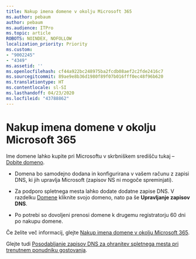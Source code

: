 ```yaml
---
title: Nakup imena domene v okolju Microsoft 365
ms.author: pebaum
author: pebaum
ms.audience: ITPro
ms.topic: article
ROBOTS: NOINDEX, NOFOLLOW
localization_priority: Priority
ms.custom:
- "9002245"
- "4349"
ms.assetid: ''
ms.openlocfilehash: cf44a922bc248975ba2fcdb08aef2c2fde2416c7
ms.sourcegitcommit: 89ae9e8b36d1980f89f07b016fff0ec48f96b620
ms.translationtype: HT
ms.contentlocale: sl-SI
ms.lasthandoff: 04/23/2020
ms.locfileid: "43788862"
---
```

# <a name="buy-a-domain-name-in-microsoft-365"></a>Nakup imena domene v okolju Microsoft 365

Ime domene lahko kupite pri Microsoftu v skrbniškem središču tukaj – [Dobite domeno](https://admin.microsoft.com/Domains/Buy).

- Domena bo samodejno dodana in konfigurirana v vašem računu z zapisi DNS, ki jih upravlja Microsoft (zapisov NS ni mogoče spreminjati).

- Za podporo spletnega mesta lahko dodate dodatne zapise DNS.  V razdelku [Domene](https://admin.microsoft.com/AdminPortal/Home#/Domains) kliknite svojo domeno, nato pa še **Upravljanje zapisov DNS**.

- Po potrebi so dovoljeni prenosi domene k drugemu registratorju 60 dni po nakupu domene.

Če želite več informacij, glejte [Nakup imena domene v okolju Microsoft 365](https://docs.microsoft.com/microsoft-365/admin/get-help-with-domains/buy-a-domain-name?view=o365-worldwide).

Glejte tudi [Posodabljanje zapisov DNS za ohranitev spletnega mesta pri trenutnem ponudniku gostovanja](https://docs.microsoft.com/alchemyinsights/update-dns-records-to-keep-your-website-with-your-current-hosting-provider-0).
